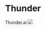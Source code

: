 # Thunder
Thunder.ai
<img src="https://user-images.githubusercontent.com/89540931/175570529-49808986-328a-4807-a28c-d923b08e72fe.svg"></img>

